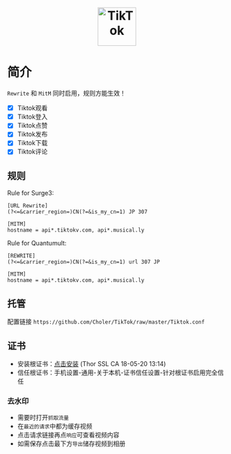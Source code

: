 <h1 align="center">
  <img src="https://i.loli.net/2019/01/06/5c315fe70c2b7.jpg" alt="TikTok" width="88">
</h1>

# 简介
`Rewrite` 和 `MitM` 同时启用，规则方能生效！
- [x] Tiktok观看
- [x] Tiktok登入
- [x] Tiktok点赞
- [x] Tiktok发布
- [x] Tiktok下载
- [x] Tiktok评论

## 规则
Rule for Surge3:
```
[URL Rewrite]
(?<=&carrier_region=)CN(?=&is_my_cn=1) JP 307

[MITM]
hostname = api*.tiktokv.com, api*.musical.ly
```

Rule for Quantumult:
```
[REWRITE]
(?<=&carrier_region=)CN(?=&is_my_cn=1) url 307 JP

[MITM]
hostname = api*.tiktokv.com, api*.musical.ly
```

## 托管
配置链接 `https://github.com/Choler/TikTok/raw/master/Tiktok.conf`

## 证书
* 安装根证书：[点击安装](https://raw.githubusercontent.com/Choler/Surge/master/Thor%20SSL%20CA.cer) (Thor SSL CA 18-05-20 13:14)
* 信任根证书：手机设置-通用-关于本机-证书信任设置-针对根证书启用完全信任

### 去水印
* 需要时打开`抓取流量`
* 在`最近的请求`中都为缓存视频
* 点击请求链接再点`响应`可查看视频内容
* 如需保存点击最下方`导出`储存视频到相册

